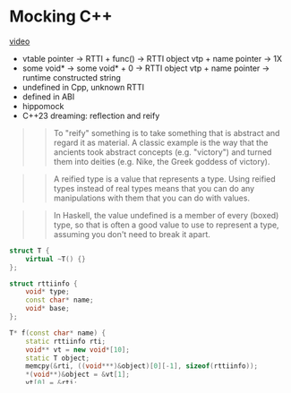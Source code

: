# Mocking C++

[video](https://www.youtube.com/watch?v=t0wLm2iiEH0&index=12&list=PL_AKIMJc4roXJldxjJGtH8PJb4dY6nN1D)

* vtable pointer -> RTTI + func() -> RTTI object vtp + name pointer -> 1X
* some void* -> some void* + 0 -> RTTI object vtp + name pointer -> runtime constructed string
* undefined in Cpp, unknown RTTI
* defined in ABI
* hippomock
* C++23 dreaming: reflection and reify
>> To "reify" something is to take something that is abstract and regard it as material. A classic example is the way that the ancients took abstract concepts (e.g. "victory") and turned them into deities (e.g. Nike, the Greek goddess of victory).

>> A reified type is a value that represents a type. Using reified types instead of real types means that you can do any manipulations with them that you can do with values.

>> In Haskell, the value undefined is a member of every (boxed) type, so that is often a good value to use to represent a type, assuming you don't need to break it apart.


```c++
struct T {
    virtual ~T() {}
};

struct rttiinfo {
    void* type;
    const char* name;
    void* base;
};

T* f(const char* name) {
    static rttiinfo rti;
    void** vt = new void*[10];
    static T object;
    memcpy(&rti, ((void***)&object)[0][-1], sizeof(rttiinfo));
    *(void**)&object = &vt[1];
    vt[0] = &rti;
    rti.name = name;
    return &object;
}

// mock object's rtti
int main(int, char** argv) {
    T* myObject = f(argv[1]);
    std::cout << typeid(*myObject).name() << "\n";
}
```

```c++
template <typename T>
class mock : public T {
    constexpr {
        for (auto f: $T.functions())
            if (f.is_virtual())
                $reify(f, [this](auto&& args...){
                    //...
                });
    }
};

template <typename T>
class proxy : public T {
    constexpr {
        for (auto f: $T.functions())
            static_assert(f.is_virtual());
            $reify(f, [this](auto&& args...){
                log(args...);
                inner.$name(f)(args...);
            });
    }
    logger(T& inner) {...}
};
```

* unit testing
* + macro to replace (invocable object)
* + mock functions
* + replace function at link or load time
* + - ODR violation(?)
* + - LD_PRELOAD_PATH (platform specific)
* + replace function itself at runtime
* + - memory protection error (cannot write to code section)
```c++
uint8_t* pMalloc = (uint8_t*)&malloc;
mprotect(
    (intptr_t)pMalloc & ~0xFFF,
    0x2000,
    PROT_READ | PROT_WRITE | | PROT_EXEC
);
pMalloc[0] = 0xE9;
```
* + - fit platform
* + - - x86 jump 5bytes
* + - - arm jump 12bytes
* + - - x86-64bit jump 14bytes
* + - may not be exact malloc
* + - - lib.so?
* + - - executable?
* + - may not be exact f()
* + - - inlined
* test all pending calls on function exit `VerifyAll()`